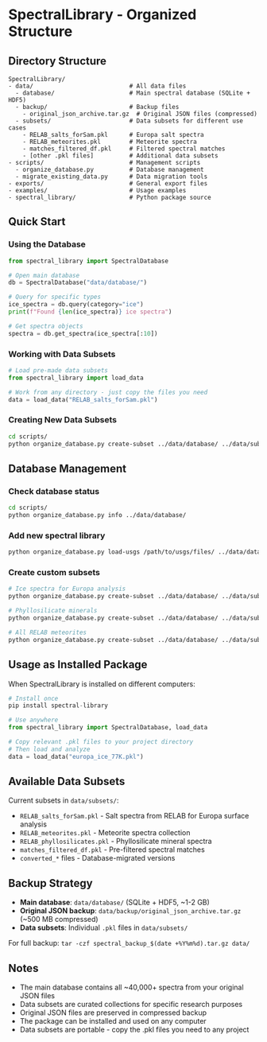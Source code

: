# SpectralLibrary - Organized Structure

## Directory Structure

```
SpectralLibrary/
- data/                           # All data files
  - database/                     # Main spectral database (SQLite + HDF5)
  - backup/                       # Backup files
    - original_json_archive.tar.gz  # Original JSON files (compressed)
  - subsets/                      # Data subsets for different use cases
    - RELAB_salts_forSam.pkl      # Europa salt spectra
    - RELAB_meteorites.pkl        # Meteorite spectra
    - matches_filtered_df.pkl     # Filtered spectral matches
    - [other .pkl files]          # Additional data subsets
- scripts/                        # Management scripts
  - organize_database.py          # Database management
  - migrate_existing_data.py      # Data migration tools
- exports/                        # General export files
- examples/                       # Usage examples
- spectral_library/               # Python package source
```

## Quick Start

### Using the Database
```python
from spectral_library import SpectralDatabase

# Open main database
db = SpectralDatabase("data/database/")

# Query for specific types
ice_spectra = db.query(category="ice")
print(f"Found {len(ice_spectra)} ice spectra")

# Get spectra objects
spectra = db.get_spectra(ice_spectra[:10])
```

### Working with Data Subsets
```python
# Load pre-made data subsets
from spectral_library import load_data

# Work from any directory - just copy the files you need
data = load_data("RELAB_salts_forSam.pkl")
```

### Creating New Data Subsets
```bash
cd scripts/
python organize_database.py create-subset ../data/database/ ../data/subsets/europa_ice.pkl --category ice --temperature "77K"
```

## Database Management

### Check database status
```bash
cd scripts/
python organize_database.py info ../data/database/
```

### Add new spectral library
```bash
python organize_database.py load-usgs /path/to/usgs/files/ ../data/database/
```

### Create custom subsets
```bash
# Ice spectra for Europa analysis
python organize_database.py create-subset ../data/database/ ../data/subsets/europa_ice_77K.pkl --category ice --temperature "77K"

# Phyllosilicate minerals
python organize_database.py create-subset ../data/database/ ../data/subsets/phyllosilicates.pkl --mineral_subtype "*phyllo*"

# All RELAB meteorites
python organize_database.py create-subset ../data/database/ ../data/subsets/relab_meteorites.pkl --source "RELAB" --category meteorite
```

## Usage as Installed Package

When SpectralLibrary is installed on different computers:

```python
# Install once
pip install spectral-library

# Use anywhere
from spectral_library import SpectralDatabase, load_data

# Copy relevant .pkl files to your project directory
# Then load and analyze
data = load_data("europa_ice_77K.pkl")
```

## Available Data Subsets

Current subsets in `data/subsets/`:
- `RELAB_salts_forSam.pkl` - Salt spectra from RELAB for Europa surface analysis
- `RELAB_meteorites.pkl` - Meteorite spectra collection
- `RELAB_phyllosilicates.pkl` - Phyllosilicate mineral spectra
- `matches_filtered_df.pkl` - Pre-filtered spectral matches
- `converted_*` files - Database-migrated versions

## Backup Strategy

- **Main database**: `data/database/` (SQLite + HDF5, ~1-2 GB)
- **Original JSON backup**: `data/backup/original_json_archive.tar.gz` (~500 MB compressed)
- **Data subsets**: Individual `.pkl` files in `data/subsets/`

For full backup: `tar -czf spectral_backup_$(date +%Y%m%d).tar.gz data/`

## Notes

- The main database contains all ~40,000+ spectra from your original JSON files
- Data subsets are curated collections for specific research purposes
- Original JSON files are preserved in compressed backup
- The package can be installed and used on any computer
- Data subsets are portable - copy the .pkl files you need to any project